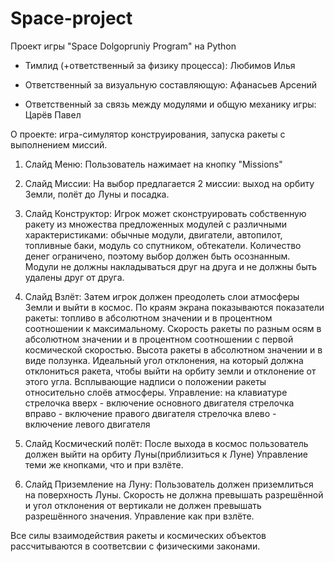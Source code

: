 # Space-project
Проект игры "Space Dolgopruniy Program" на Python

* Тимлид (+ответственный за физику процесса): Любимов Илья

* Ответственный за визуальную составляющую: Афанасьев Арсений

* Ответственный за связь между модулями и общую механику игры: Царёв Павел

О проекте: игра-симулятор конструирования, запуска ракеты с выполнением миссий.

1. Слайд Меню:
Пользователь нажимает на кнопку "Missions"

2. Слайд Миссии:
На выбор предлагается 2 миссии: выход на орбиту Земли, полёт до Луны и посадка.

3. Слайд Конструктор:
Игрок может сконструировать собственную ракету из множества предложенных модулей с различными характеристиками: обычные модули, двигатели, автопилот, топливные баки, модуль со спутником, обтекатели.
Количество денег ограничено, поэтому выбор должен быть осознанным.
Модули не должны накладываться друг на друга и не должны быть удалены друг от друга.

4. Слайд Взлёт:
Затем игрок должен преодолеть слои атмосферы Земли и выйти в космос.
По краям экрана показываются показатели ракеты: топливо в абсолютном значении и в процентном соотношении к максимальному.
Скорость ракеты по разным осям в абсолютном значении и в процентном соотношении с первой космической скоростью.
Высота ракеты в абсолютном значении и в виде ползунка.
Идеальный угол отклонения, на который должна отклониться ракета, чтобы выйти на орбиту земли и отклонение от этого угла.
Всплывающие надписи о положении ракеты относительно слоёв атмосферы.
Управление: на клавиатуре
стрелочка вверх - включение основного двигателя
стрелочка вправо - включение правого двигателя
стрелочка влево - включение левого двигателя


5. Слайд Космический полёт:
После выхода в космос пользователь должен выйти на орбиту Луны(приблизиться к Луне)
Управление теми же кнопками, что и при взлёте. 

6. Слайд Приземление на Луну:
Пользователь должен приземлиться на поверхность Луны.
Скорость не должна превышать разрешённой и угол отклонения от вертикали не должен превышать разрешённого значения.
Управление как при взлёте.

Все силы взаимодействия ракеты и космических объектов рассчитываются в соответсвии с физическими законами.

